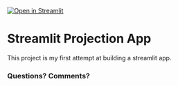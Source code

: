 [![Open in Streamlit](https://static.streamlit.io/badges/streamlit_badge_black_white.svg)](https://bhoyle48-streamlit-projection-app-streamlit-app-4bppx5.streamlitapp.com/)

# Streamlit Projection App

This project is my first attempt at building a streamlit app.

### Questions? Comments?

